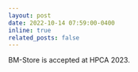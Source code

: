```yaml
---
layout: post
date: 2022-10-14 07:59:00-0400
inline: true
related_posts: false
---
```


BM-Store is accepted at HPCA 2023.
